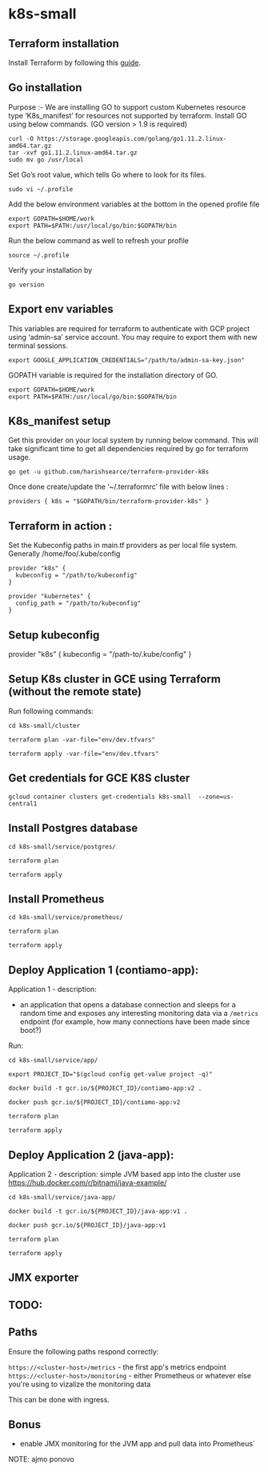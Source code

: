 # k8s-small

## Terraform installation

Install Terraform by following this [guide](https://www.terraform.io/downloads.html).

## Go installation

Purpose :- We are installing GO to support custom Kubernetes resource type ‘K8s_manifest’ for resources not supported by terraform.
Install GO using below commands. (GO version > 1.9 is required)
```
curl -O https://storage.googleapis.com/golang/go1.11.2.linux-amd64.tar.gz
tar -xvf go1.11.2.linux-amd64.tar.gz
sudo mv go /usr/local
```

Set Go’s root value, which tells Go where to look for its files.
```
sudo vi ~/.profile
```

Add the below environment variables at the bottom in the opened profile file
```
export GOPATH=$HOME/work
export PATH=$PATH:/usr/local/go/bin:$GOPATH/bin
```

Run the below command as well to refresh your profile
```
source ~/.profile
```
Verify your installation by
```
go version
```
## Export env variables

This variables are required for terraform to authenticate with GCP project using ‘admin-sa’ service account.
You may require to export them with new terminal sessions.

```
export GOOGLE_APPLICATION_CREDENTIALS="/path/to/admin-sa-key.json"
```
GOPATH variable is required for the installation directory of GO.
```
export GOPATH=$HOME/work
export PATH=$PATH:/usr/local/go/bin:$GOPATH/bin
```

## K8s_manifest setup

Get this provider on your local system by running below command.
This will take significant time to get all dependencies required by go for terraform usage.

```
go get -u github.com/harishsearce/terraform-provider-k8s
```
Once done create/update the ‘~/.terraformrc’ file with below lines :

```
providers { k8s = "$GOPATH/bin/terraform-provider-k8s" }
```

## Terraform in action :

Set the Kubeconfig paths in main.tf providers as per local file system.
Generally /home/foo/.kube/config

```
provider "k8s" {
  kubeconfig = "/path/to/kubeconfig"
}

provider "kubernetes" {
  config_path = "/path/to/kubeconfig"
}
```


## Setup kubeconfig
provider "k8s" {
  kubeconfig = "/path-to/.kube/config"
}

## Setup K8s cluster in GCE using Terraform (without the remote state)
Run following commands:

 `cd k8s-small/cluster`
 
 `terraform plan -var-file="env/dev.tfvars"`
 
 `terraform apply -var-file="env/dev.tfvars"`

## Get credentials for GCE K8S cluster
`gcloud container clusters get-credentials k8s-small  --zone=us-central1`

## Install Postgres database
 `cd k8s-small/service/postgres/`
 
 `terraform plan`
 
 `terraform apply`

## Install Prometheus
 `cd k8s-small/service/prometheus/`
 
 `terraform plan`
 
 `terraform apply`

## Deploy Application 1 (contiamo-app):

Application 1 - description:
- an application that opens a database connection and sleeps for a random time and exposes any interesting monitoring data via a `/metrics` endpoint (for example, how many connections have been made since boot?)

Run:

 `cd k8s-small/service/app/`

 `export PROJECT_ID="$(gcloud config get-value project -q)"`

 `docker build -t gcr.io/${PROJECT_ID}/contiamo-app:v2 .`
 
 `docker push gcr.io/${PROJECT_ID}/contiamo-app:v2`
 
 `terraform plan`
 
 `terraform apply`
 
## Deploy Application 2 (java-app):

Application 2 - description: simple JVM based app into the cluster use https://hub.docker.com/r/bitnami/java-example/

 `cd k8s-small/service/java-app/`
 
 `docker build -t gcr.io/${PROJECT_ID}/java-app:v1 .`
 
 `docker push gcr.io/${PROJECT_ID}/java-app:v1`
 
 `terraform plan`
 
 `terraform apply`
 
## JMX exporter
  
 
## TODO:

## Paths
Ensure the following paths respond correctly:

`https://<cluster-host>/metrics` - the first app's metrics endpoint
`https://<cluster-host>/monitoring` - either Prometheus or whatever else you're using to vizalize the monitoring data

This can be done with ingress. 

## Bonus
- enable JMX monitoring for the JVM app and pull data into Prometheus`

NOTE: ajmo ponovo